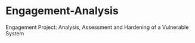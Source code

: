 # Engagement-Analysis
Engagement Project: Analysis, Assessment and Hardening of a Vulnerable System
